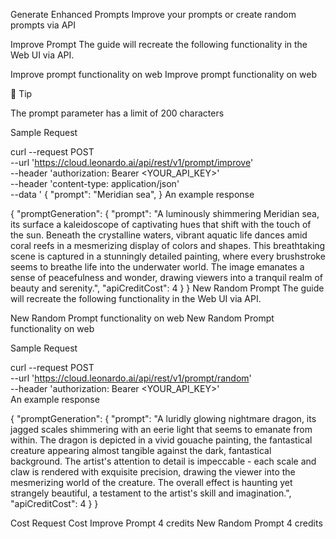 Generate Enhanced Prompts
Improve your prompts or create random prompts via API

Improve Prompt
The guide will recreate the following functionality in the Web UI via API.

Improve prompt functionality on web
Improve prompt functionality on web

📘
Tip

The prompt parameter has a limit of 200 characters

Sample Request

curl --request POST \
 --url 'https://cloud.leonardo.ai/api/rest/v1/prompt/improve' \
 --header 'authorization: Bearer <YOUR_API_KEY>' \
 --header 'content-type: application/json' \
 --data '
{
"prompt": "Meridian sea",
}
An example response

{
"promptGeneration": {
"prompt": "A luminously shimmering Meridian sea, its surface a kaleidoscope of captivating hues that shift with the touch of the sun. Beneath the crystalline waters, vibrant aquatic life dances amid coral reefs in a mesmerizing display of colors and shapes. This breathtaking scene is captured in a stunningly detailed painting, where every brushstroke seems to breathe life into the underwater world. The image emanates a sense of peacefulness and wonder, drawing viewers into a tranquil realm of beauty and serenity.",
"apiCreditCost": 4
}
}
New Random Prompt
The guide will recreate the following functionality in the Web UI via API.

New Random Prompt functionality on web
New Random Prompt functionality on web

Sample Request

curl --request POST \
 --url 'https://cloud.leonardo.ai/api/rest/v1/prompt/random' \
 --header 'authorization: Bearer <YOUR_API_KEY>' \
An example response

{
"promptGeneration": {
"prompt": "A luridly glowing nightmare dragon, its jagged scales shimmering with an eerie light that seems to emanate from within. The dragon is depicted in a vivid gouache painting, the fantastical creature appearing almost tangible against the dark, fantastical background. The artist's attention to detail is impeccable - each scale and claw is rendered with exquisite precision, drawing the viewer into the mesmerizing world of the creature. The overall effect is haunting yet strangely beautiful, a testament to the artist's skill and imagination.",
"apiCreditCost": 4
}
}

Cost
Request Cost
Improve Prompt 4 credits
New Random Prompt 4 credits
